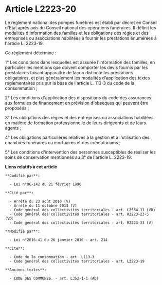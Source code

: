 # Article L2223-20

Le règlement national des pompes funèbres est établi par décret en Conseil d'Etat après avis du Conseil national des
opérations funéraires. Il définit les modalités d'information des familles et les obligations des régies et des entreprises
ou associations habilitées à fournir les prestations énumérées à l'article L. 2223-19. 

Ce règlement détermine : 

1° Les conditions dans lesquelles est assurée l'information des familles, en particulier les mentions que doivent comporter
les devis fournis par les prestataires faisant apparaître de façon distincte les prestations obligatoires, et plus
généralement les modalités d'application des textes réglementaires pris sur la base de l'article L. 113-3 du code de la
consommation ; 

2° Les conditions d'application des dispositions du code des assurances aux formules de financement en prévision d'obsèques
qui peuvent être proposées ; 

3° Les obligations des régies et des entreprises ou associations habilitées en matière de formation professionnelle de leurs
dirigeants et de leurs agents ; 

4° Les obligations particulières relatives à la gestion et à l'utilisation des chambres funéraires ou mortuaires et des
crématoriums ;

5° Les conditions d'intervention des personnes susceptibles de réaliser les soins de conservation mentionnés au 3° de
l'article L. 2223-19.

**Liens relatifs à cet article**

	**Codifié par**:

	  - Loi n°96-142 du 21 février 1996

	**Cité par**:

	  - Arrêté du 23 août 2010 (V)
	  - Arrêté du 11 octobre 2011 (V)
	  - Code général des collectivités territoriales - art. L2564-11 (VD)
	  - Code général des collectivités territoriales - art. R2223-23-5 (VD)
	  - Code général des collectivités territoriales - art. R2223-33 (V)

	**Modifié par**:

	  - Loi n°2016-41 du 26 janvier 2016 - art. 214

	**Cite**:

	  - Code de la consommation - art. L113-3
	  - Code général des collectivités territoriales - art. L2223-19

	**Anciens textes**:

	  - CODE DES COMMUNES. - art. L362-1-1 (Ab)
